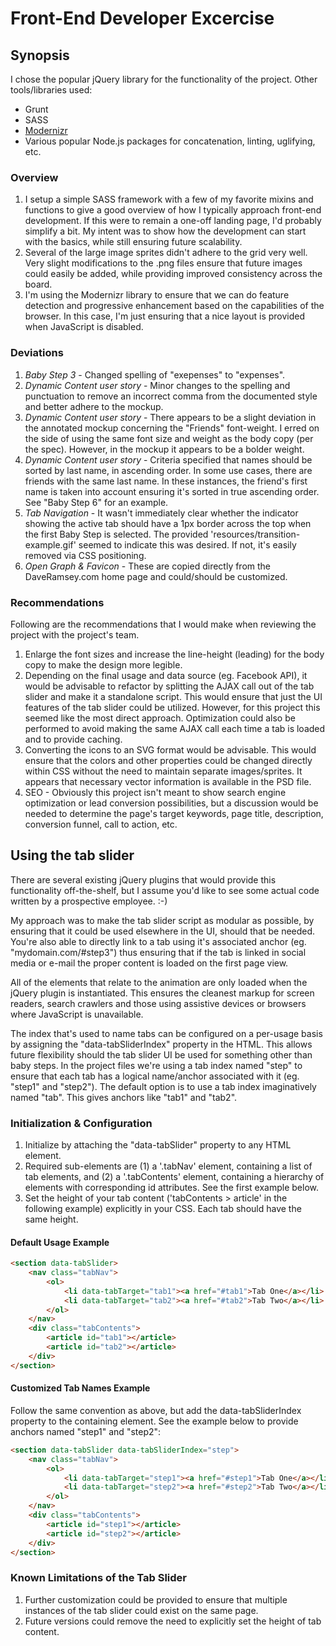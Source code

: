 # Front-End Developer Excercise

## Synopsis

I chose the popular jQuery library for the functionality of the project. Other tools/libraries used:

* Grunt
* SASS
* [Modernizr](https://github.com/Modernizr/Modernizr)
* Various popular Node.js packages for concatenation, linting, uglifying, etc.

### Overview

1. I setup a simple SASS framework with a few of my favorite mixins and functions to give a good overview of how I typically approach front-end development. If this were to remain a one-off landing page, I'd probably simplify a bit. My intent was to show how the development can start with the basics, while still ensuring future scalability.
1. Several of the large image sprites didn't adhere to the grid very well. Very slight modifications to the .png files ensure that future images could easily be added, while providing improved consistency across the board.
1. I'm using the Modernizr library to ensure that we can do feature detection and progressive enhancement based on the capabilities of the browser. In this case, I'm just ensuring that a nice layout is provided when JavaScript is disabled.

### Deviations

1. *Baby Step 3* - Changed spelling of "exepenses" to "expenses".
1. *Dynamic Content user story* - Minor changes to the spelling and punctuation to remove an incorrect comma from the documented style and better adhere to the mockup.
1. *Dynamic Content user story* - There appears to be a slight deviation in the annotated mockup concerning the "Friends" font-weight. I erred on the side of using the same font size and weight as the body copy (per the spec). However, in the mockup it appears to be a bolder weight.
1. *Dynamic Content user story* - Criteria specified that names should be sorted by last name, in ascending order. In some use cases, there are friends with the same last name. In these instances, the friend's first name is taken into account ensuring it's sorted in true ascending order. See "Baby Step 6" for an example.
1. *Tab Navigation* - It wasn't immediately clear whether the indicator showing the active tab should have a 1px border across the top when the first Baby Step is selected. The provided 'resources/transition-example.gif' seemed to indicate this was desired. If not, it's easily removed via CSS positioning.
1. *Open Graph & Favicon* - These are copied directly from the DaveRamsey.com home page and could/should be customized.

### Recommendations

Following are the recommendations that I would make when reviewing the project with the project's team.

1. Enlarge the font sizes and increase the line-height (leading) for the body copy to make the design more legible.
1. Depending on the final usage and data source (eg. Facebook API), it would be advisable to refactor by splitting the AJAX call out of the tab slider and make it a standalone script. This would ensure that just the UI features of the tab slider could be utilized. However, for this project this seemed like the most direct approach. Optimization could also be performed to avoid making the same AJAX call each time a tab is loaded and to provide caching.
1. Converting the icons to an SVG format would be advisable. This would ensure that the colors and other properties could be changed directly within CSS without the need to maintain separate images/sprites. It appears that necessary vector information is available in the PSD file.
1. SEO - Obviously this project isn't meant to show search engine optimization or lead conversion possibilities, but a discussion would be needed to determine the page's target keywords, page title, description, conversion funnel, call to action, etc.

## Using the tab slider

There are several existing jQuery plugins that would provide this functionality off-the-shelf, but I assume you'd like to see some actual code written by a prospective employee. :-)

My approach was to make the tab slider script as modular as possible, by ensuring that it could be used elsewhere in the UI, should that be needed. You're also able to directly link to a tab using it's associated anchor (eg. "mydomain.com/#step3") thus ensuring that if the tab is linked in social media or e-mail the proper content is loaded on the first page view.

All of the elements that relate to the animation are only loaded when the jQuery plugin is instantiated. This ensures the cleanest markup for screen readers, search crawlers and those using assistive devices or browsers where JavaScript is unavailable.

The index that's used to name tabs can be configured on a per-usage basis by assigning the "data-tabSliderIndex" property in the HTML. This allows future flexibility should the tab slider UI be used for something other than baby steps. In the project files we're using a tab index named "step" to ensure that each tab has a logical name/anchor associated with it (eg. "step1" and "step2"). The default option is to use a tab index imaginatively named "tab". This gives anchors like "tab1" and "tab2".

### Initialization & Configuration

1. Initialize by attaching the "data-tabSlider" property to any HTML element.
1. Required sub-elements are (1) a '.tabNav' element, containing a list of tab elements, and (2) a '.tabContents' element, containing a hierarchy of elements with corresponding id attributes. See the first example below.
1. Set the height of your tab content ('tabContents > article' in the following example) explicitly in your CSS. Each tab should have the same height.

#### Default Usage Example

```html
<section data-tabSlider>
	<nav class="tabNav">
		<ol>
			<li data-tabTarget="tab1"><a href="#tab1">Tab One</a></li>
			<li data-tabTarget="tab2"><a href="#tab2">Tab Two</a></li>
		</ol>
	</nav>
	<div class="tabContents">
		<article id="tab1"></article>
		<article id="tab2"></article>
	</div>
</section>
```

#### Customized Tab Names Example

Follow the same convention as above, but add the data-tabSliderIndex property to the containing element. See the example below to provide anchors named "step1" and "step2":

```html
<section data-tabSlider data-tabSliderIndex="step">
	<nav class="tabNav">
		<ol>
			<li data-tabTarget="step1"><a href="#step1">Tab One</a></li>
			<li data-tabTarget="step2"><a href="#step2">Tab Two</a></li>
		</ol>
	</nav>
	<div class="tabContents">
		<article id="step1"></article>
		<article id="step2"></article>
	</div>
</section>
```

### Known Limitations of the Tab Slider

1. Further customization could be provided to ensure that multiple instances of the tab slider could exist on the same page.
1. Future versions could remove the need to explicitly set the height of tab content.